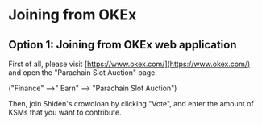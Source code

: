 # Joining from OKEx

## Option 1: Joining from OKEx web application

First of all, please visit [https://www.okex.com/](https://www.okex.com/) and open the "Parachain Slot Auction" page.

 \("Finance" —&gt;" Earn" —&gt; "Parachain Slot Auction"\)



Then, join Shiden's crowdloan by clicking "Vote", and enter the amount of KSMs that you want to contribute.


